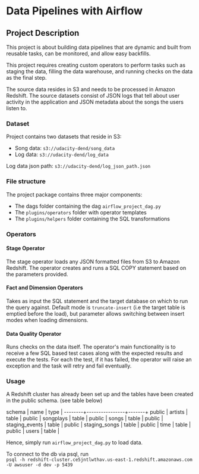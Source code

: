 # Data Pipelines with Airflow

## Project Description

This project is about building data pipelines that are dynamic and built from reusable tasks, can be monitored, and allow easy backfills. 

This project requires creating custom operators to perform tasks such as staging the data, filling the data warehouse, and running checks on the data as the final step.

The source data resides in S3 and needs to be processed in Amazon Redshift. The source datasets consist of JSON logs that tell about user activity in the application and JSON metadata about the songs the users listen to.

### Dataset

Project contains two datasets that reside in S3:

- Song data: `s3://udacity-dend/song_data`  
- Log data: `s3://udacity-dend/log_data`

Log data json path: `s3://udacity-dend/log_json_path.json`

### File structure

The project package contains three major components:
- The dags folder containing the dag `airflow_project_dag.py`
- The `plugins/operators` folder with operator templates
- The `plugins/helpers` folder containing the SQL transformations

### Operators

#### Stage Operator
The stage operator loads any JSON formatted files from S3 to Amazon Redshift. The operator creates and runs a SQL COPY statement based on the parameters provided.


#### Fact and Dimension Operators
Takes as input the SQL statement and the target database on which to run the query against. Default mode is `truncate-insert` (i.e the target table is emptied before the load), but parameter allows switching between insert modes when loading dimensions. 

#### Data Quality Operator
Runs checks on the data itself. The operator's main functionality is to receive a few SQL based test cases along with the expected results and execute the tests. For each the test, if it has failed, the operator will raise an exception and the task will retry and fail eventually.


### Usage

A Redshift cluster has already been set up and the tables have been created in the public schema. (see table below)

 schema |      name      | type  |
--------+----------------+-------+
 public | artists        | table |
 public | songplays      | table |
 public | songs          | table |
 public | staging_events | table |
 public | staging_songs  | table |
 public | time           | table |
 public | users          | table |

Hence, simply run `airflow_project_dag.py` to load data.

To connect to the db via psql, run  
`psql -h redshift-cluster.ce5jntlwthav.us-east-1.redshift.amazonaws.com -U awsuser -d dev -p 5439`
